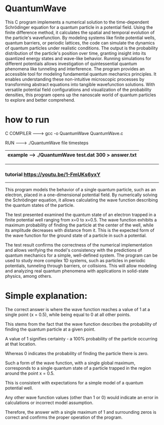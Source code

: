 # QuantumWave

This C program implements a numerical solution to the time-dependent Schrödinger equation for a quantum particle in a potential field. Using the finite difference method, it calculates the spatial and temporal evolution of the particle's wavefunction. By modeling systems like finite potential wells, quantum barriers, or periodic lattices, the code can simulate the dynamics of quantum particles under realistic conditions. The output is the probability distribution of the particle's position over time, granting insight into its quantized energy states and wave-like behavior. Running simulations for different potentials allows investigation of quintessential quantum phenomena like tunneling and interference. The program provides an accessible tool for modeling fundamental quantum mechanics principles. It enables understanding these non-intuitive microscopic processes by transforming abstract equations into tangible wavefunction solutions. With versatile potential field configurations and visualization of the probability densities, this program opens up the nanoscale world of quantum particles to explore and better comprehend.

# how to run

C COMPILER ---> gcc -o QuantumWave QuantumWave.c

RUN ---> ./QuantumWave file timesteps

example --> ./QuantumWave test.dat 300 > answer.txt  |
-----------------------------------------------------|


----------------------------------------------
### tutorial https://youtu.be/1-FmUKs6yxY ###
----------------------------------------------

This program models the behavior of a single quantum particle, such as an electron, placed in a one-dimensional potential field. By numerically solving the Schrödinger equation, it allows calculating the wave function describing the quantum states of the particle.

The test presented examined the quantum state of an electron trapped in a finite potential well ranging from x=0 to x=0.5. The wave function exhibits a maximum probability of finding the particle at the center of the well, while its amplitude decreases with distance from it. This is the expected form of the wave function for the ground state of a particle in such a potential.

The test result confirms the correctness of the numerical implementation and allows verifying the model's consistency with the predictions of quantum mechanics for a simple, well-defined system. The program can be used to study more complex 1D systems, such as particles in periodic potentials, tunneling through barriers, or collisions. This will allow modeling and analyzing real quantum phenomena with applications in solid-state physics, among others.


# Simple explanation:
The correct answer is where the wave function reaches a value of 1 at a single point (x = 0.5), while being equal to 0 at all other points.

This stems from the fact that the wave function describes the probability of finding the quantum particle at a given point.

A value of 1 signifies certainty - a 100% probability of the particle occurring at that location.

Whereas 0 indicates the probability of finding the particle there is zero.

Such a form of the wave function, with a single global maximum, corresponds to a single quantum state of a particle trapped in the region around the point x = 0.5.

This is consistent with expectations for a simple model of a quantum potential well.

Any other wave function values (other than 1 or 0) would indicate an error in calculations or incorrect model assumption.

Therefore, the answer with a single maximum of 1 and surrounding zeros is correct and confirms the proper operation of the program.

